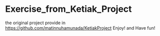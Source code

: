 # Exercise_from_Ketiak_Project
the original project provide in https://github.com/matinnuhamunada/KetiakProject
Enjoy! and Have fun!
